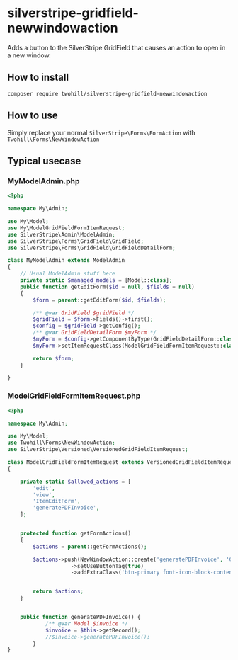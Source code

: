 # silverstripe-gridfield-newwindowaction
Adds a button to the SilverStripe GridField that causes an action to open in a new window.

## How to install
`composer require twohill/silverstripe-gridfield-newwindowaction`

## How to use

Simply replace your normal `SilverStripe\Forms\FormAction` with `Twohill\Forms\NewWindowAction`

## Typical usecase

### MyModelAdmin.php

```php
<?php

namespace My\Admin;

use My\Model;
use My\ModelGridFieldFormItemRequest;
use SilverStripe\Admin\ModelAdmin;
use SilverStripe\Forms\GridField\GridField;
use SilverStripe\Forms\GridField\GridFieldDetailForm;

class MyModelAdmin extends ModelAdmin
{
    // Usual ModelAdmin stuff here
    private static $managed_models = [Model::class];
    public function getEditForm($id = null, $fields = null)
    {
        $form = parent::getEditForm($id, $fields);

        /** @var GridField $gridField */
        $gridField = $form->Fields()->first();
        $config = $gridField->getConfig();
        /** @var GridFieldDetailForm $myForm */
        $myForm = $config->getComponentByType(GridFieldDetailForm::class);
        $myForm->setItemRequestClass(ModelGridFieldFormItemRequest::class);

        return $form;
    }

}
```

### ModelGridFieldFormItemRequest.php

```php
<?php

namespace My\Admin;

use My\Model;
use Twohill\Forms\NewWindowAction;
use SilverStripe\Versioned\VersionedGridFieldItemRequest;

class ModelGridFieldFormItemRequest extends VersionedGridFieldItemRequest
{

    private static $allowed_actions = [
        'edit',
        'view',
        'ItemEditForm',
        'generatePDFInvoice',
    ];


    protected function getFormActions()
    {
        $actions = parent::getFormActions();

        $actions->push(NewWindowAction::create('generatePDFInvoice', 'Generate PDF Invoice')
                    ->setUseButtonTag(true)
                    ->addExtraClass('btn-primary font-icon-block-content'));


        return $actions;
    }


    public function generatePDFInvoice() {
            /** @var Model $invoice */
            $invoice = $this->getRecord();
            //$invoice->generatePDFInvoice();
        }
}
```
